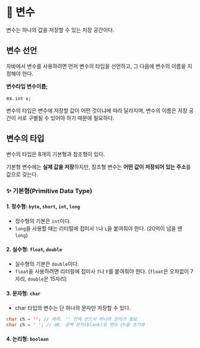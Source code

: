 # 🐬 변수

변수는 하나의 값을 저장할 수 있는 저장 공간이다.

## 변수 선언

자바에서 변수를 사용하려면 먼저 변수의 타입을 선언하고, 그 다음에 변수의 이름을 지정해야 한다.

**변수타입 변수이름;**

ex. `int x;`

변수의 타입은 변수에 저장할 값이 어떤 것이냐에 따라 달라지며, 변수의 이름은 저장 공간이 서로 구별될 수 있어야 하기 때문에 필요하다.

## 변수의 타입

변수의 타입은 8개의 기본형과 참조형이 있다.

기본형 변수에는 **실제 값을 저장**하지만, 참조형 변수는 **어떤 값이 저장되어 있는 주소**를 값으로 갖는다.

### ✨ 기본형(Primitive Data Type)

#### 1. 정수형: `byte`, `short`, `int`, `long`

- 정수형의 기본은 `int`이다.
- `long`을 사용할 때는 리터럴에 접미사 `l`나 `L`을 붙여줘야 한다. (20억이 넘을 땐 `long`)

#### 2. 실수형: `float`, `double`

- 실수형의 기본은 `double`이다.
- `float`을 사용하려면 리터럴에 접미사 `f`나 `F`를 붙여줘야 한다. (`float`은 오차없이 7자리, `double`은 15자리)

#### 3. 문자형: `char`

- char 타입의 변수는 단 하나의 문자만 저장할 수 있다.

```java
char ch = ''; // 에러. '' 안에 반드시 하나의 문자가 필요
char ch = ' '; // OK. 공백 문자(blank)로 변수 ch를 초기화
```

#### 4. 논리형: `boolean`
